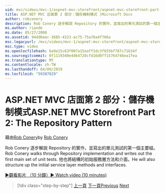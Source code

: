 ```yaml
---
uid: mvc/videos/mvc-1/aspnet-mvc-storefront/aspnet-mvc-storefront-part-2-the-repository-pattern
title: ASP.NET MVC 店面第 2 部分：儲存機制模式 |Microsoft Docs
author: robconery
description: Rob Conery 逐步解說 Repository 的實作，並寫出的單元測試的第一個主要組。 他也會增加初始服務層方法結構...
ms.author: riande
ms.date: 05/27/2008
ms.assetid: 94dd6eec-3685-4323-ac75-75a70a4f766a
msc.legacyurl: /mvc/videos/mvc-1/aspnet-mvc-storefront/aspnet-mvc-storefront-part-2-the-repository-pattern
msc.type: video
ms.openlocfilehash: ba9e15c63f007a15eaff1dc3f655bf787c71b34f
ms.sourcegitcommit: 0f1119340e4464720cfd16d0ff15764746ea1fea
ms.translationtype: MT
ms.contentlocale: zh-TW
ms.lasthandoff: 04/09/2019
ms.locfileid: "59387829"
---
```

# <a name="aspnet-mvc-storefront-part-2-the-repository-pattern"></a><span data-ttu-id="1cfd2-104">ASP.NET MVC 店面第 2 部分：儲存機制模式</span><span class="sxs-lookup"><span data-stu-id="1cfd2-104">ASP.NET MVC Storefront Part 2: The Repository Pattern</span></span>

<span data-ttu-id="1cfd2-105">藉由[Rob Conery](https://github.com/robconery)</span><span class="sxs-lookup"><span data-stu-id="1cfd2-105">by [Rob Conery](https://github.com/robconery)</span></span>

<span data-ttu-id="1cfd2-106">Rob Conery 逐步解說 Repository 的實作，並寫出的單元測試的第一個主要組。</span><span class="sxs-lookup"><span data-stu-id="1cfd2-106">Rob Conery walks through Repository implementation and writes out the first main set of unit tests.</span></span> <span data-ttu-id="1cfd2-107">他也將結構的初始服務層方法和介面。</span><span class="sxs-lookup"><span data-stu-id="1cfd2-107">He will also structure up the initial service layer methods and interfaces.</span></span>

[<span data-ttu-id="1cfd2-108">&#9654;觀看影片 （10 分鐘）</span><span class="sxs-lookup"><span data-stu-id="1cfd2-108">&#9654; Watch video (10 minutes)</span></span>](https://channel9.msdn.com/Blogs/ASP-NET-Site-Videos/aspnet-mvc-storefront-part-2-the-repository-pattern)

> [!div class="step-by-step"]
> <span data-ttu-id="1cfd2-109">[上一頁](aspnet-mvc-storefront-part-1-architectural-discussion-and-overview.md)
> [下一頁](aspnet-mvc-storefront-part-3-pipes-and-filters.md)</span><span class="sxs-lookup"><span data-stu-id="1cfd2-109">[Previous](aspnet-mvc-storefront-part-1-architectural-discussion-and-overview.md)
[Next](aspnet-mvc-storefront-part-3-pipes-and-filters.md)</span></span>

